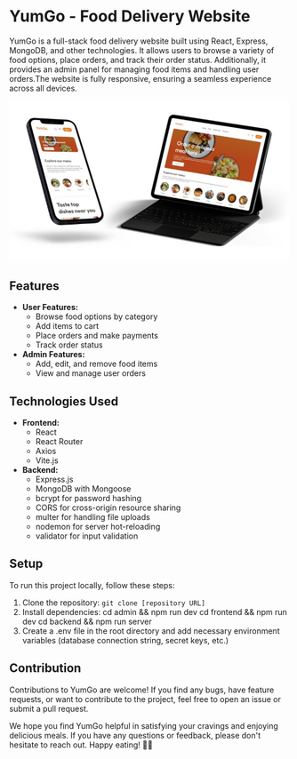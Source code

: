 # YumGo - Food Delivery Website

YumGo is a full-stack food delivery website built using React, Express, MongoDB, and other technologies. It allows users to browse a variety of food options, place orders, and track their order status. Additionally, it provides an admin panel for managing food items and handling user orders.The website is fully responsive, ensuring a seamless experience across all devices.

![Spendify Mockup](/mockup2.jpg)

## Features

- **User Features:**
  - Browse food options by category
  - Add items to cart
  - Place orders and make payments
  - Track order status
- **Admin Features:**
  - Add, edit, and remove food items
  - View and manage user orders

## Technologies Used

- **Frontend:**
  - React
  - React Router
  - Axios
  - Vite.js
- **Backend:**
  - Express.js
  - MongoDB with Mongoose
  - bcrypt for password hashing
  - CORS for cross-origin resource sharing
  - multer for handling file uploads
  - nodemon for server hot-reloading
  - validator for input validation

## Setup
To run this project locally, follow these steps:

1. Clone the repository: `git clone [repository URL]`
2. Install dependencies:
   cd admin && npm run dev
   cd frontend && npm run dev
   cd backend && npm run server
3. Create a .env file in the root directory and add necessary environment variables (database connection string, secret keys, etc.)


## Contribution

Contributions to YumGo are welcome! If you find any bugs, have feature requests, or want to contribute to the project, feel free to open an issue or submit a pull request.

We hope you find YumGo helpful in satisfying your cravings and enjoying delicious meals. If you have any questions or feedback, please don't hesitate to reach out. Happy eating! 🍔🍕
